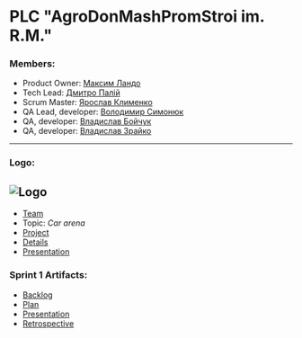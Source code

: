 PLC "AgroDonMashPromStroi im. R.M."
=============
### **Members:**
* Product Owner: [Максим Ландо](https://github.com/MaxLand13 "github")
* Tech Lead: [Дмитро Палій](https://github.com/dpalii "github")
* Scrum Master: [Ярослав Клименко](https://github.com/yklym "github")
* QA Lead, developer: [Володимир Симонюк](https://github.com/GeraldMatson "github")
* QA, developer: [Владислав Бойчук](https://github.com/vladichka288 "github")
* QA, developer: [Владислав Зрайко](https://github.com/theeverlong "github")
---
### **Logo:**
![Logo](http://i.piccy.info/i9/9d87c33cd5f427704dd79e3b9664f309/1551169050/241406/1304187/GDC_Logo.jpg)
---
* [Team](https://github.com/orgs/progbase/teams/plc-agrodonmashpromstroi-im-r-m "github")
* Topic: *Car arena*
* [Project](https://github.com/orgs/progbase/projects/10 "github")
* [Details](https://docs.google.com/spreadsheets/d/1FuU8Jsq7IBi3PDiiuQpeOHz1ddis0XdbLuSYguO3oPs/edit?usp=drivesdk "Google Spreadsheets")
* [Presentation](https://docs.google.com/presentation/d/1bAsNQ8ccwbnLXTppgYRm8uV2GCfzKWbWvHF8VzdCSBY/edit#slide=id.g4cd14dbb53_0_2023 "Google Slides")
### **Sprint 1 Artifacts:**
* [Backlog](https://docs.google.com/spreadsheets/d/1DYUy-5W5ZC0AHK-ODaWHBiCdZMlWiDPeVr2NnF0papk/edit)
* [Plan](https://docs.google.com/document/d/1SHOV-yRbnchhLD-BDeg3Mo19EIQ82R8PxfjyxQa_oPs/edit)
* [Presentation](https://docs.google.com/presentation/d/1OKuswTdL1Si8IlfnhX6nqS7VeGg3Vw5bwWabrb1WEjE/edit)
* [Retrospective](https://docs.google.com/spreadsheets/d/1Vplb_SGso9iJ0gtiu6QWDODcU2hfJgytcAQW771RnqI/edit)
